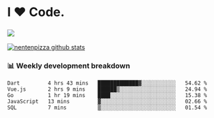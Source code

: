 # I ❤️ Code.

### ![](http://img.shields.io/badge/Go-language-blue?style=for-the-badge&logo=appveyor)
[![nentenpizza github stats](https://github-readme-stats.vercel.app/api?username=nentenpizza&count_private=true)](https://github.com/anuraghazra/github-readme-stats)

### 📊 Weekly development breakdown

<!--START_SECTION:waka-->
```text
Dart         4 hrs 43 mins   █████████████▓░░░░░░░░░░░   54.62 % 
Vue.js       2 hrs 9 mins    ██████▒░░░░░░░░░░░░░░░░░░   24.94 % 
Go           1 hr 19 mins    ████░░░░░░░░░░░░░░░░░░░░░   15.38 % 
JavaScript   13 mins         ▓░░░░░░░░░░░░░░░░░░░░░░░░   02.66 % 
SQL          7 mins          ▒░░░░░░░░░░░░░░░░░░░░░░░░   01.54 % 
```
<!--END_SECTION:waka-->

